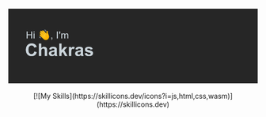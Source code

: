 ![Screenshot](header.png)

<p align="center" width="100%">
  [![My Skills](https://skillicons.dev/icons?i=js,html,css,wasm)](https://skillicons.dev)
</p>
